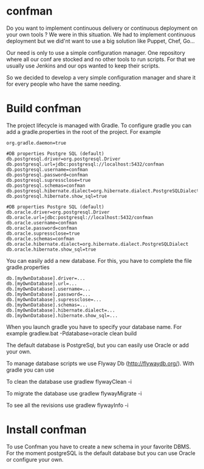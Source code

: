 confman
==========

Do you want to implement continuous delivery or continuous deployment on your own tools ? We were in this situation. We had to implement continuous deployment but we did'nt want to use a big solution like Puppet, Chef, Go...

Our need is only to use a simple configuration manager. One repository where all our conf are stocked and no other tools to run scripts. For that we usually use Jenkins and our ops wanted to keep their scripts.

So we decided to develop a very simple configuration manager and share it for every people who have the same needing.

Build confman
==========
The project lifecycle is managed with Gradle. To configure gradle you can add a gradle.properties in the root of the project. For example

    org.gradle.daemon=true

    #DB properties Postgre SQL (default)
    db.postgresql.driver=org.postgresql.Driver
    db.postgresql.url=jdbc:postgresql://localhost:5432/confman
    db.postgresql.username=confman
    db.postgresql.password=confman
    db.postgresql.supressclose=true
    db.postgresql.schemas=confman
    db.postgresql.hibernate.dialect=org.hibernate.dialect.PostgreSQLDialect
    db.postgresql.hibernate.show_sql=true

    #DB properties Postgre SQL (default)
    db.oracle.driver=org.postgresql.Driver
    db.oracle.url=jdbc:postgresql://localhost:5432/confman
    db.oracle.username=confman
    db.oracle.password=confman
    db.oracle.supressclose=true
    db.oracle.schemas=confman
    db.oracle.hibernate.dialect=org.hibernate.dialect.PostgreSQLDialect
    db.oracle.hibernate.show_sql=true

You can easily add a new database. For this, you have to complete the file gradle.properties

    db.[myOwnDatabase].driver=...
    db.[myOwnDatabase].url=...
    db.[myOwnDatabase].username=...
    db.[myOwnDatabase].password=...
    db.[myOwnDatabase].supressclose=...
    db.[myOwnDatabase].schemas=...
    db.[myOwnDatabase].hibernate.dialect=...
    db.[myOwnDatabase].hibernate.show_sql=...

When you launch gradle you have to specify your database name. For example gradlew.bat -Pdatabase=oracle clean build

The default database is PostgreSql, but you can easily use Oracle or add your own.

To manage database scripts we use Flyway Db (http://flywaydb.org/). With gradle you can use

To clean the database use
    gradlew flywayClean -i

To migrate the database use
    gradlew flywayMigrate -i

To see all the revisions use
    gradlew flywayInfo -i


Install confman
==========
To use Confman you have to create a new schema in your favorite DBMS. For the moment postgreSQL is the default database but you can use Oracle or configure your own.